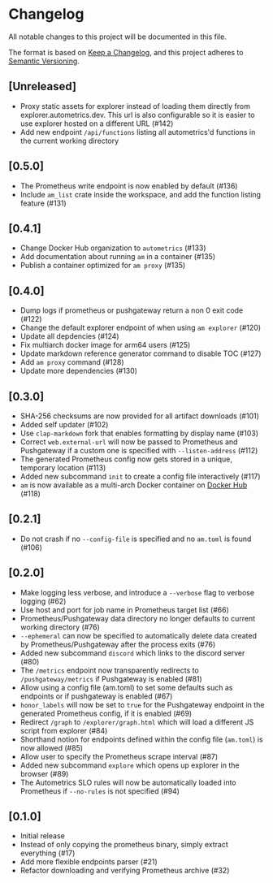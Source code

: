# Changelog

All notable changes to this project will be documented in this file.

The format is based on [Keep a Changelog](https://keepachangelog.com/en/1.0.0/),
and this project adheres to [Semantic Versioning](https://semver.org/spec/v2.0.0.html).

## [Unreleased]

- Proxy static assets for explorer instead of loading them directly from explorer.autometrics.dev. This url is also configurable so it is easier to use explorer hosted on a different URL (#142)
- Add new endpoint `/api/functions` listing all autometrics'd functions in the current
  working directory

## [0.5.0]

- The Prometheus write endpoint is now enabled by default (#136)
- Include `am_list` crate inside the workspace, and add the function listing feature (#131)

## [0.4.1]

- Change Docker Hub organization to `autometrics` (#133)
- Add documentation about running `am` in a container (#135)
- Publish a container optimized for `am proxy` (#135)

## [0.4.0]

- Dump logs if prometheus or pushgateway return a non 0 exit code (#122)
- Change the default explorer endpoint of when using `am explorer` (#120)
- Update all depdencies (#124)
- Fix multiarch docker image for arm64 users (#125)
- Update markdown reference generator command to disable TOC (#127)
- Add `am proxy` command (#128)
- Update more dependencies (#130)

## [0.3.0]

- SHA-256 checksums are now provided for all artifact downloads (#101)
- Added self updater (#102)
- Use `clap-markdown` fork that enables formatting by display name (#103)
- Correct `web.external-url` will now be passed to Prometheus and Pushgateway
  if a custom one is specified with `--listen-address` (#112)
- The generated Prometheus config now gets stored in a unique, temporary location (#113)
- Added new subcommand `init` to create a config file interactively (#117)
- `am` is now available as a multi-arch Docker container on [Docker Hub](https://hub.docker.com/repository/docker/fiberplane/am/general) (#118)

## [0.2.1]

- Do not crash if no `--config-file` is specified and no `am.toml` is found (#106)

## [0.2.0]

- Make logging less verbose, and introduce a `--verbose` flag to verbose logging (#62)
- Use host and port for job name in Prometheus target list (#66)
- Prometheus/Pushgateway data directory no longer defaults to current working directory (#76)
- `--ephemeral` can now be specified to automatically delete data created by
  Prometheus/Pushgateway after the process exits (#76)
- Added new subcommand `discord` which links to the discord server (#80)
- The `/metrics` endpoint now transparently redirects to `/pushgateway/metrics` if
  Pushgateway is enabled (#81)
- Allow using a config file (am.toml) to set some defaults such as endpoints or
  if pushgateway is enabled (#67)
- `honor_labels` will now be set to `true` for the Pushgateway endpoint
  in the generated Prometheus config, if it is enabled (#69)
- Redirect `/graph` to `/explorer/graph.html` which will load a different JS
  script from explorer (#84)
- Shorthand notion for endpoints defined within the config file (`am.toml`) is now
  allowed (#85)
- Allow user to specify the Prometheus scrape interval (#87)
- Added new subcommand `explore` which opens up explorer in the browser (#89)
- The Autometrics SLO rules will now be automatically loaded into Prometheus if
  `--no-rules` is not specified (#94)

## [0.1.0]

- Initial release
- Instead of only copying the prometheus binary, simply extract everything (#17)
- Add more flexible endpoints parser (#21)
- Refactor downloading and verifying Prometheus archive (#32)
